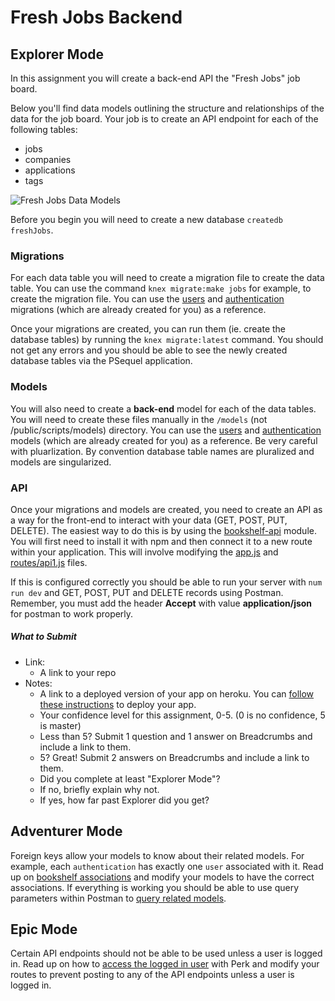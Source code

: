 # Fresh Jobs Backend

## Explorer Mode

In this assignment you will create a back-end API the "Fresh Jobs" job board.

Below you'll find data models outlining the structure and relationships of the data for the job board. Your job is to create an API endpoint for each of the following tables:

* jobs
* companies
* applications
* tags

![Fresh Jobs Data Models](/FreshJobsDataModels.png)

Before you begin you will need to create a new database `createdb freshJobs`.

### Migrations

For each data table you will need to create a migration file to create the data table. You can use the command `knex migrate:make jobs` for example, to create the migration file. You can use the [users](/migrations/20151009115505_create_users.js) and [authentication](/migrations/20151009155020_create_authentication.js) migrations (which are already created for you) as a reference.

Once your migrations are created, you can run them (ie. create the database tables) by running the `knex migrate:latest` command. You should not get any errors and you should be able to see the newly created database tables via the PSequel application.

### Models

You will also need to create a **back-end** model for each of the data tables. You will need to create these files manually in the `/models` (not /public/scripts/models) directory. You can use the [users](/models/User.js) and [authentication](/models//Authentication.js) models (which are already created for you) as a reference. Be very careful with pluarlization. By convention database table names are pluralized and models are singularized.

### API

Once your migrations and models are created, you need to create an API as a way for the front-end to interact with your data (GET, POST, PUT, DELETE). The easiest way to do this is by using the [bookshelf-api]() module. You will first need to install it with npm and then connect it to a new route within your application. This will involve modifying the [app.js](/app.js) and [routes/api1.js](/routes/api1.js) files.

If this is configured correctly you should be able to run your server with `num run dev` and GET, POST, PUT and DELETE records using Postman. Remember, you must add the header **Accept** with value **application/json** for postman to work properly.

##### What to Submit
* Link:
  * A link to your repo
* Notes:
  * A link to a deployed version of your app on heroku. You can [follow these instructions]() to deploy your app.
  * Your confidence level for this assignment, 0-5. (0 is no confidence, 5 is master)
  * Less than 5? Submit 1 question and 1 answer on Breadcrumbs and include a link to them.
  * 5? Great! Submit 2 answers on Breadcrumbs and include a link to them.
  * Did you complete at least "Explorer Mode"?
  * If no, briefly explain why not.
  * If yes, how far past Explorer did you get?

## Adventurer Mode

Foreign keys allow your models to know about their related models. For example, each `authentication` has exactly one `user` associated with it. Read up on [bookshelf associations](http://bookshelfjs.org/#associations) and modify your models to have the correct associations. If everything is working you should be able to use query parameters within Postman to [query related models](https://github.com/alarner/bookshelf-api#pulling-related-models).

## Epic Mode

Certain API endpoints should not be able to be used unless a user is logged in. Read up on how to [access the logged in user](http://perkframework.com/api/authentication.html#accessing-the-logged-in-user) with Perk and modify your routes to prevent posting to any of the API endpoints unless a user is logged in.
